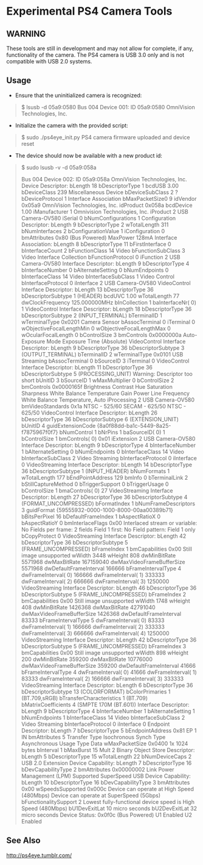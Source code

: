 # Experimental PS4 Camera Tools

## WARNING

These tools are still in development and may not allow for
complete, if any, functionality of the camera. The PS4 camera
is USB 3.0 only and is not compatible with USB 2.0 systems.

## Usage

* Ensure that the uninitialized camera is recognized:

> $ lsusb -d 05a9:0580
> Bus 004 Device 001: ID 05a9:0580 OmniVision Technologies, Inc. 

* Initialize the camera with the provided script:

> $ sudo ./ps4eye_init.py
> PS4 camera firmware uploaded and device reset

* The device should now be available with a new product id:

> $ sudo lsusb -v -d 05a9:058a
> 
> Bus 004 Device 002: ID 05a9:058a OmniVision Technologies, Inc. 
> Device Descriptor:
>   bLength                18
>   bDescriptorType         1
>   bcdUSB               3.00
>   bDeviceClass          239 Miscellaneous Device
>   bDeviceSubClass         2 ?
>   bDeviceProtocol         1 Interface Association
>   bMaxPacketSize0         9
>   idVendor           0x05a9 OmniVision Technologies, Inc.
>   idProduct          0x058a 
>   bcdDevice            1.00
>   iManufacturer           1 Omnivision Technologies, Inc.
>   iProduct                2 USB Camera-OV580
>   iSerial                 0 
>   bNumConfigurations      1
>   Configuration Descriptor:
>     bLength                 9
>     bDescriptorType         2
>     wTotalLength          311
>     bNumInterfaces          2
>     bConfigurationValue     1
>     iConfiguration          0 
>     bmAttributes         0x80
>       (Bus Powered)
>     MaxPower              128mA
>     Interface Association:
>       bLength                 8
>       bDescriptorType        11
>       bFirstInterface         0
>       bInterfaceCount         2
>       bFunctionClass         14 Video
>       bFunctionSubClass       3 Video Interface Collection
>       bFunctionProtocol       0 
>       iFunction               2 USB Camera-OV580
>     Interface Descriptor:
>       bLength                 9
>       bDescriptorType         4
>       bInterfaceNumber        0
>       bAlternateSetting       0
>       bNumEndpoints           0
>       bInterfaceClass        14 Video
>       bInterfaceSubClass      1 Video Control
>       bInterfaceProtocol      0 
>       iInterface              2 USB Camera-OV580
>       VideoControl Interface Descriptor:
>         bLength                13
>         bDescriptorType        36
>         bDescriptorSubtype      1 (HEADER)
>         bcdUVC               1.00
>         wTotalLength           77
>         dwClockFrequency      125.000000MHz
>         bInCollection           1
>         baInterfaceNr( 0)       1
>       VideoControl Interface Descriptor:
>         bLength                18
>         bDescriptorType        36
>         bDescriptorSubtype      2 (INPUT_TERMINAL)
>         bTerminalID             1
>         wTerminalType      0x0201 Camera Sensor
>         bAssocTerminal          0
>         iTerminal               0 
>         wObjectiveFocalLengthMin      0
>         wObjectiveFocalLengthMax      0
>         wOcularFocalLength            0
>         bControlSize                  3
>         bmControls           0x0000000a
>           Auto-Exposure Mode
>           Exposure Time (Absolute)
>       VideoControl Interface Descriptor:
>         bLength                 9
>         bDescriptorType        36
>         bDescriptorSubtype      3 (OUTPUT_TERMINAL)
>         bTerminalID             2
>         wTerminalType      0x0101 USB Streaming
>         bAssocTerminal          0
>         bSourceID               3
>         iTerminal               0 
>       VideoControl Interface Descriptor:
>         bLength                11
>         bDescriptorType        36
>         bDescriptorSubtype      5 (PROCESSING_UNIT)
>       Warning: Descriptor too short
>         bUnitID                 3
>         bSourceID               1
>         wMaxMultiplier          0
>         bControlSize            2
>         bmControls     0x0000165f
>           Brightness
>           Contrast
>           Hue
>           Saturation
>           Sharpness
>           White Balance Temperature
>           Gain
>           Power Line Frequency
>           White Balance Temperature, Auto
>         iProcessing             2 USB Camera-OV580
>         bmVideoStandards     0x1a
>           NTSC - 525/60
>           SECAM - 625/50
>           NTSC - 625/50
>       VideoControl Interface Descriptor:
>         bLength                26
>         bDescriptorType        36
>         bDescriptorSubtype      6 (EXTENSION_UNIT)
>         bUnitID                 4
>         guidExtensionCode         {8a0f88dd-ba1c-5449-8a25-f7875967f0f7}
>         bNumControl             1
>         bNrPins                 1
>         baSourceID( 0)          1
>         bControlSize            1
>         bmControls( 0)       0x01
>         iExtension              2 USB Camera-OV580
>     Interface Descriptor:
>       bLength                 9
>       bDescriptorType         4
>       bInterfaceNumber        1
>       bAlternateSetting       0
>       bNumEndpoints           0
>       bInterfaceClass        14 Video
>       bInterfaceSubClass      2 Video Streaming
>       bInterfaceProtocol      0 
>       iInterface              0 
>       VideoStreaming Interface Descriptor:
>         bLength                            14
>         bDescriptorType                    36
>         bDescriptorSubtype                  1 (INPUT_HEADER)
>         bNumFormats                         1
>         wTotalLength                      177
>         bEndPointAddress                  129
>         bmInfo                              0
>         bTerminalLink                       2
>         bStillCaptureMethod                 0
>         bTriggerSupport                     0
>         bTriggerUsage                       0
>         bControlSize                        1
>         bmaControls( 0)                    27
>       VideoStreaming Interface Descriptor:
>         bLength                            27
>         bDescriptorType                    36
>         bDescriptorSubtype                  4 (FORMAT_UNCOMPRESSED)
>         bFormatIndex                        1
>         bNumFrameDescriptors                3
>         guidFormat                            {59555932-0000-1000-8000-00aa00389b71}
>         bBitsPerPixel                      16
>         bDefaultFrameIndex                  1
>         bAspectRatioX                       0
>         bAspectRatioY                       0
>         bmInterlaceFlags                 0x00
>           Interlaced stream or variable: No
>           Fields per frame: 2 fields
>           Field 1 first: No
>           Field pattern: Field 1 only
>           bCopyProtect                      0
>       VideoStreaming Interface Descriptor:
>         bLength                            42
>         bDescriptorType                    36
>         bDescriptorSubtype                  5 (FRAME_UNCOMPRESSED)
>         bFrameIndex                         1
>         bmCapabilities                   0x00
>           Still image unsupported
>         wWidth                           3448
>         wHeight                           808
>         dwMinBitRate                  5571968
>         dwMaxBitRate                167159040
>         dwMaxVideoFrameBufferSize     5571968
>         dwDefaultFrameInterval         166666
>         bFrameIntervalType                  4
>         dwFrameInterval( 0)            166666
>         dwFrameInterval( 1)            333333
>         dwFrameInterval( 2)            666666
>         dwFrameInterval( 3)           1250000
>       VideoStreaming Interface Descriptor:
>         bLength                            46
>         bDescriptorType                    36
>         bDescriptorSubtype                  5 (FRAME_UNCOMPRESSED)
>         bFrameIndex                         2
>         bmCapabilities                   0x00
>           Still image unsupported
>         wWidth                           1748
>         wHeight                           408
>         dwMinBitRate                  1426368
>         dwMaxBitRate                 42791040
>         dwMaxVideoFrameBufferSize     1426368
>         dwDefaultFrameInterval          83333
>         bFrameIntervalType                  5
>         dwFrameInterval( 0)             83333
>         dwFrameInterval( 1)            166666
>         dwFrameInterval( 2)            333333
>         dwFrameInterval( 3)            666666
>         dwFrameInterval( 4)           1250000
>       VideoStreaming Interface Descriptor:
>         bLength                            42
>         bDescriptorType                    36
>         bDescriptorSubtype                  5 (FRAME_UNCOMPRESSED)
>         bFrameIndex                         3
>         bmCapabilities                   0x00
>           Still image unsupported
>         wWidth                            898
>         wHeight                           200
>         dwMinBitRate                   359200
>         dwMaxBitRate                 10776000
>         dwMaxVideoFrameBufferSize      359200
>         dwDefaultFrameInterval          41666
>         bFrameIntervalType                  4
>         dwFrameInterval( 0)             41666
>         dwFrameInterval( 1)             83333
>         dwFrameInterval( 2)            166666
>         dwFrameInterval( 3)            333333
>       VideoStreaming Interface Descriptor:
>         bLength                             6
>         bDescriptorType                    36
>         bDescriptorSubtype                 13 (COLORFORMAT)
>         bColorPrimaries                     1 (BT.709,sRGB)
>         bTransferCharacteristics            1 (BT.709)
>         bMatrixCoefficients                 4 (SMPTE 170M (BT.601))
>     Interface Descriptor:
>       bLength                 9
>       bDescriptorType         4
>       bInterfaceNumber        1
>       bAlternateSetting       1
>       bNumEndpoints           1
>       bInterfaceClass        14 Video
>       bInterfaceSubClass      2 Video Streaming
>       bInterfaceProtocol      0 
>       iInterface              0 
>       Endpoint Descriptor:
>         bLength                 7
>         bDescriptorType         5
>         bEndpointAddress     0x81  EP 1 IN
>         bmAttributes            5
>           Transfer Type            Isochronous
>           Synch Type               Asynchronous
>           Usage Type               Data
>         wMaxPacketSize     0x0400  1x 1024 bytes
>         bInterval               1
>         bMaxBurst              15
>         Mult                    2
> Binary Object Store Descriptor:
>   bLength                 5
>   bDescriptorType        15
>   wTotalLength           22
>   bNumDeviceCaps          2
>   USB 2.0 Extension Device Capability:
>     bLength                 7
>     bDescriptorType        16
>     bDevCapabilityType      2
>     bmAttributes   0x00000002
>       Link Power Management (LPM) Supported
>   SuperSpeed USB Device Capability:
>     bLength                10
>     bDescriptorType        16
>     bDevCapabilityType      3
>     bmAttributes         0x00
>     wSpeedsSupported   0x000c
>       Device can operate at High Speed (480Mbps)
>       Device can operate at SuperSpeed (5Gbps)
>     bFunctionalitySupport   2
>       Lowest fully-functional device speed is High Speed (480Mbps)
>     bU1DevExitLat          10 micro seconds
>     bU2DevExitLat          32 micro seconds
> Device Status:     0x0f0c
>   (Bus Powered)
>   U1 Enabled
>   U2 Enabled

## See Also
http://ps4eye.tumblr.com/
